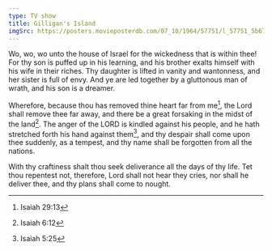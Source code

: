 ```yaml
---
type: TV show
title: Gilligan's Island
imgSrc: https://posters.movieposterdb.com/07_10/1964/57751/l_57751_5b675051.jpg
---
```


Wo, wo, wo unto the house of Israel for the wickedness that is within thee! For thy son is puffed up in his learning, and his brother exalts himself with his wife in their riches. Thy daughter is lifted in vanity and wantonness, and her sister is full of envy. And ye are led together by a gluttonous man of wrath, and his son is a dreamer.

Wherefore, because thou has removed thine heart far from me[^isa-29-13], the Lord shall remove thee far away, and there be a great forsaking in the midst of the land[^isa-6-12]. The anger of the LORD is kindled against his people, and he hath stretched forth his hand against them[^isa-5-25], and thy despair shall come upon thee suddenly, as a tempest, and thy name shall be forgotten from all the nations.

With thy craftiness shalt thou seek deliverance all the days of thy life. Tet thou repentest not, therefore, Lord shall not hear they cries, nor shall he deliver thee, and thy plans shall come to nought.

[^isa-29-13]: Isaiah 29:13
[^isa-6-12]: Isaiah 6:12
[^isa-5-25]: Isaiah 5:25

